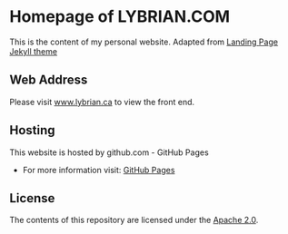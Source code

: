# Homepage of LYBRIAN.COM

This is the content of my personal website. Adapted from [Landing Page Jekyll theme](https://github.com/swcool/landing-page-theme)

## Web Address

Please visit www.lybrian.ca to view the front end.

## Hosting

This website is hosted by github.com - GitHub Pages
- For more information visit: [GitHub Pages](https://pages.github.com)

## License
The contents of this repository are licensed under the [Apache
2.0](http://www.apache.org/licenses/LICENSE-2.0.html).
